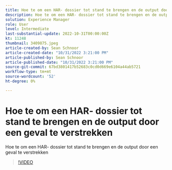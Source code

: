 ```yaml
---
title: Hoe te om een HAR- dossier tot stand te brengen en de output door een geval te verstrekken
description: Hoe te om een HAR- dossier tot stand te brengen en de output door een geval te verstrekken
solution: Experience Manager
role: User
level: Intermediate
last-substantial-update: 2022-10-31T00:00:00Z
kt: 11248
thumbnail: 3409875.jpeg
article-created-by: Sean Schnoor
article-created-date: "10/31/2022 3:21:00 PM"
article-published-by: Sean Schnoor
article-published-date: "10/31/2022 3:21:00 PM"
source-git-commit: 67bd3801417b52683c0cd0d669e6104a44ab5721
workflow-type: tm+mt
source-wordcount: '52'
ht-degree: 0%

---
```



# Hoe te om een HAR- dossier tot stand te brengen en de output door een geval te verstrekken

Hoe te om een HAR- dossier tot stand te brengen en de output door een geval te verstrekken

>[!VIDEO](https://video.tv.adobe.com/v/3409875/?quality=12&learn=on)

